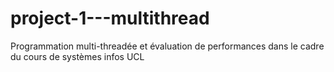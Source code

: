 # project-1---multithread
Programmation multi-threadée et évaluation de performances dans le cadre du cours de systèmes infos UCL
